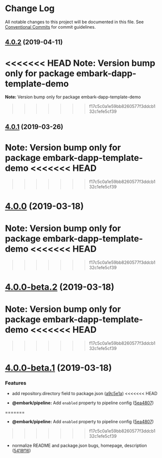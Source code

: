 # Change Log

All notable changes to this project will be documented in this file.
See [Conventional Commits](https://conventionalcommits.org) for commit guidelines.

## [4.0.2](https://github.com/embark-framework/embark/compare/v4.0.1...v4.0.2) (2019-04-11)
<<<<<<< HEAD
**Note:** Version bump only for package embark-dapp-template-demo
=======

**Note:** Version bump only for package embark-dapp-template-demo




>>>>>>> f17c5c0a1e59bb8260577f3ddcb132c1efe5cf39

## [4.0.1](https://github.com/embark-framework/embark/compare/v4.0.0...v4.0.1) (2019-03-26)

**Note:** Version bump only for package embark-dapp-template-demo
<<<<<<< HEAD
=======




>>>>>>> f17c5c0a1e59bb8260577f3ddcb132c1efe5cf39

# [4.0.0](https://github.com/embark-framework/embark/compare/v4.0.0-beta.2...v4.0.0) (2019-03-18)

**Note:** Version bump only for package embark-dapp-template-demo
<<<<<<< HEAD
=======

>>>>>>> f17c5c0a1e59bb8260577f3ddcb132c1efe5cf39




# [4.0.0-beta.2](https://github.com/embark-framework/embark/compare/v4.0.0-beta.1...v4.0.0-beta.2) (2019-03-18)

**Note:** Version bump only for package embark-dapp-template-demo
<<<<<<< HEAD
=======


>>>>>>> f17c5c0a1e59bb8260577f3ddcb132c1efe5cf39



# [4.0.0-beta.1](https://github.com/embark-framework/embark/compare/v4.0.0-beta.0...v4.0.0-beta.1) (2019-03-18)


### Features

* add repository.directory field to package.json ([a9c5e1a](https://github.com/embark-framework/embark/commit/a9c5e1a))
<<<<<<< HEAD

* **@embark/pipeline:** Add `enabled` property to pipeline config ([5ea4807](https://github.com/embark-framework/embark/commit/5ea4807))

=======
* **@embark/pipeline:** Add `enabled` property to pipeline config ([5ea4807](https://github.com/embark-framework/embark/commit/5ea4807))
>>>>>>> f17c5c0a1e59bb8260577f3ddcb132c1efe5cf39
* normalize README and package.json bugs, homepage, description ([5418f16](https://github.com/embark-framework/embark/commit/5418f16))
